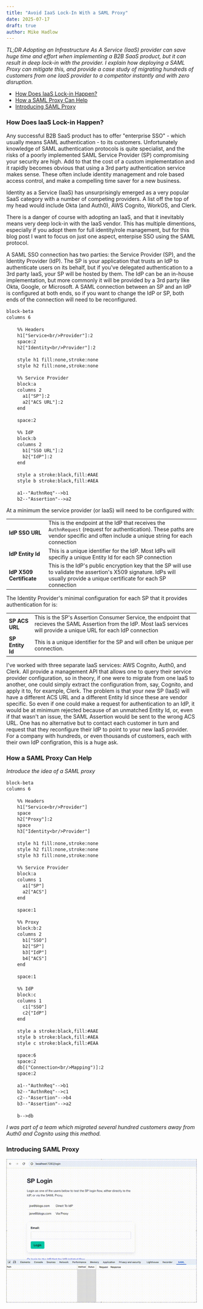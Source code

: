```yaml
---
title: "Avoid IaaS Lock-In With a SAML Proxy"
date: 2025-07-17
draft: true
author: Mike Hadlow
---
```


_TL;DR Adopting an Infrastructure As A Service (IaaS) provider can save huge time and effort
when implementing a B2B SaaS product, but it can result in deep lock-in with the provider.
I explain how deploying a SAML Proxy can mitigate this, and provide a case study of
migrating hundreds of customers from one IaaS provider to a competitor instantly and
with zero disruption._

* [How Does IaaS Lock-in Happen?](#how-does-iaas-lock-in-happen)
* [How a SAML Proxy Can Help](#how-a-saml-proxy-can-help)
* [Introducing SAML Proxy](#introducing-saml-proxy)

### How Does IaaS Lock-in Happen?

Any successful B2B SaaS product has to offer "enterprise SSO" - which usually
means SAML authentication - to its customers. Unfortunately knowledge of SAML
authentication protocols is quite specialist, and the risks of a poorly
implemented SAML Service Provider (SP) compromising your security are high. Add
to that the cost of a custom implementation and it rapidly becomes obvious that
using a 3rd party authentication service makes sense. These often include
identity management and role based access control, and make a compelling time
saver for a new business.

Identity as a Service (IaaS) has unsurprisingly emerged as a very popular SaaS
category with a number of competing providers. A list off the top of my head
would include Okta (and Auth0), AWS Cognito, WorkOS, and Clerk.

There is a danger of course with adopting an IaaS, and that it inevitably means
very deep lock-in with the IaaS vendor. This has multiple dimentions, especially
if you adopt them for full identity/role management, but for this blog post I
want to focus on just one aspect, enterpise SSO using the SAML protocol.

A SAML SSO connection has two parties: the Service Provider (SP), and the
Identity Provider (IdP). The SP is your application that trusts an IdP to
authenticate users on its behalf, but if you've delegated authentication to a
3rd party IaaS, your SP will be hosted by them. The IdP can be an in-house
implementation, but more commonly it will be provided by a 3rd party like Okta,
Google, or Microsoft. A SAML connection between an SP and an IdP is configured
at both ends, so if you want to change the IdP or SP, both ends of the
connection will need to be reconfigured.

```mermaid
block-beta
columns 6

    %% Headers
    h1["Service<br/>Provider"]:2
    space:2
    h2["Identity<br/>Provider"]:2

    style h1 fill:none,stroke:none
    style h2 fill:none,stroke:none

    %% Service Provider
    block:a
    columns 2
      a1["SP"]:2
      a2["ACS URL"]:2
    end

    space:2

    %% IdP
    block:b
    columns 2
      b1["SSO URL"]:2
      b2{"IdP"]:2
    end

    style a stroke:black,fill:#AAE
    style b stroke:black,fill:#AEA

    a1--"AuthnReq"-->b1
    b2--"Assertion"-->a2
```

At a minimum the service provider (or IaaS) will need to be configured with:

| | |
| --- | --- |
| __IdP SSO URL__ | This is the endpoint at the IdP that receives the `AuthnRequest` (request for authentication). These paths are vendor specific and often include a unique string for each connection |
| __IdP Entity Id__ | This is a unique identifier for the IdP. Most IdPs will specifiy a unique Entity Id for each SP connection |
| __IdP X509 Certificate__ | This is the IdP's public encryption key that the SP will use to validate the assertion's X509 signature. IdPs will usually provide a unique certificate for each SP connection |

The Identity Provider's minimal configuration for each SP that it provides
authentication for is:

| | |
| --- | --- |
| __SP ACS URL__ | This is the SP's Assertion Consumer Service, the endpoint that recieves the SAML Assertion from the IdP. Most IaaS services will provide a unique URL for each IdP connection |
| __SP Entity Id__ | This is a unique identifier for the SP and will often be unique per connection. |

I've worked with three separate IaaS services: AWS Cognito, Auth0, and Clerk.
All provide a management API that allows one to query their service provider
configuration, so in theory, if one were to migrate from one IaaS to another,
one could simply extract the configuration from, say, Cognito, and apply it to,
for example, Clerk. The problem is that your new SP (IaaS) will have a different
ACS URL and a different Entity Id since these are vendor specific. So even if
one could make a request for authentication to an IdP, it would be at minimum
rejected because of an unmatched Entity Id, or, even if that wasn't an issue,
the SAML Assertion would be sent to the wrong ACS URL. One has no alternative
but to contact each customer in turn and request that they reconfigure their
IdP to point to your new IaaS provider. For a company with hundreds, or even
thousands of customers, each with their own IdP configration, this is a huge
ask.

### How a SAML Proxy Can Help

_Introduce the idea of a SAML proxy_

```mermaid
block-beta
columns 6

    %% Headers
    h1["Service<br/>Provider"]
    space
    h2["Proxy"]:2
    space
    h3["Identity<br/>Provider"]

    style h1 fill:none,stroke:none
    style h2 fill:none,stroke:none
    style h3 fill:none,stroke:none

    %% Service Provider
    block:a
    columns 1
      a1["SP"]
      a2["ACS"]
    end

    space:1

    %% Proxy
    block:b:2
    columns 2
      b1["SSO"]
      b2["SP"]
      b3["IdP"]
      b4["ACS"]
    end

    space:1

    %% IdP
    block:c
    columns 1
      c1["SSO"]
      c2{"IdP"]
    end

    style a stroke:black,fill:#AAE
    style b stroke:black,fill:#AEA
    style c stroke:black,fill:#EAA

    space:6
    space:2
    db[("Connection<br/>Mapping")]:2
    space:2

    a1--"AuthnReq"-->b1
    b2--"AuthnReq"-->c1
    c2--"Assertion"-->b4
    b3--"Assertion"-->a2

    b-->db
```

_I was part of a team which migrated several hundred customers away from Auth0 and Cognito using this method._

### Introducing SAML Proxy

![](/img/saml_proxy_demo.gif)
